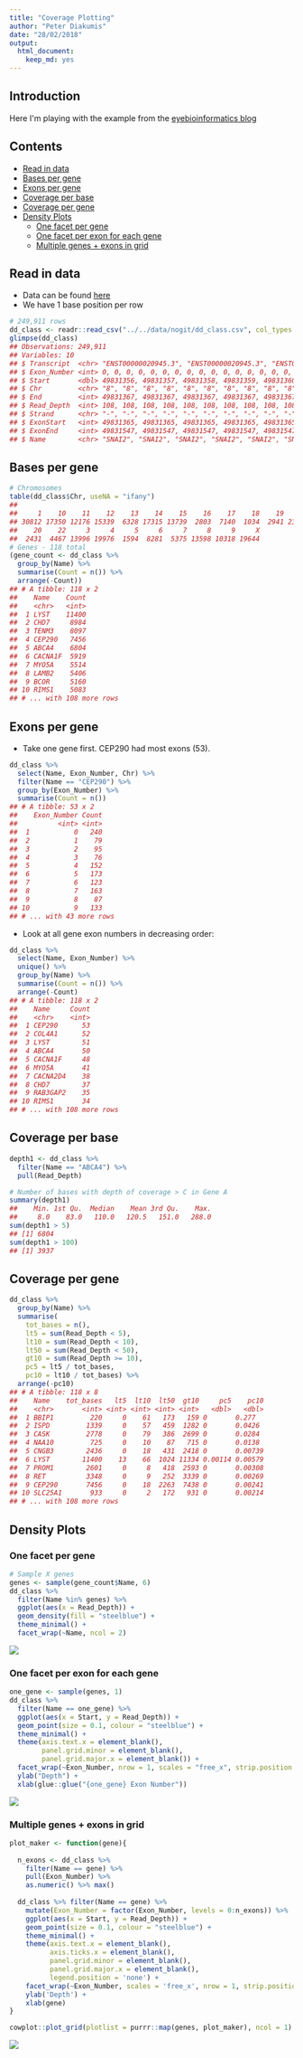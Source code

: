 ```yaml
---
title: "Coverage Plotting"
author: "Peter Diakumis"
date: "28/02/2018"
output: 
  html_document: 
    keep_md: yes
---
```




## Introduction

Here I'm playing with the example from the
[eyebioinformatics blog]( http://davemcg.github.io/post/let-s-plot-3-base-pair-resolution-ngs-exome-coverage-plots-part-1)

## Contents

<!-- vim-markdown-toc GFM -->

* [Read in data](#read-in-data)
* [Bases per gene](#bases-per-gene)
* [Exons per gene](#exons-per-gene)
* [Coverage per base](#coverage-per-base)
* [Coverage per gene](#coverage-per-gene)
* [Density Plots](#density-plots)
    * [One facet per gene](#one-facet-per-gene)
    * [One facet per exon for each gene](#one-facet-per-exon-for-each-gene)
    * [Multiple genes + exons in grid](#multiple-genes--exons-in-grid)

<!-- vim-markdown-toc -->

## Read in data
* Data can be found
  [here](https://github.com/davemcg/Let_us_plot/raw/master/003_coverage/dd_class.csv)
* We have 1 base position per row


```r
# 249,911 rows
dd_class <- readr::read_csv("../../data/nogit/dd_class.csv", col_types = "cidciiciic")
glimpse(dd_class)
## Observations: 249,911
## Variables: 10
## $ Transcript  <chr> "ENST00000020945.3", "ENST00000020945.3", "ENST000...
## $ Exon_Number <int> 0, 0, 0, 0, 0, 0, 0, 0, 0, 0, 0, 0, 0, 0, 0, 0, 0,...
## $ Start       <dbl> 49831356, 49831357, 49831358, 49831359, 49831360, ...
## $ Chr         <chr> "8", "8", "8", "8", "8", "8", "8", "8", "8", "8", ...
## $ End         <int> 49831367, 49831367, 49831367, 49831367, 49831367, ...
## $ Read_Depth  <int> 108, 108, 108, 108, 108, 108, 108, 108, 108, 108, ...
## $ Strand      <chr> "-", "-", "-", "-", "-", "-", "-", "-", "-", "-", ...
## $ ExonStart   <int> 49831365, 49831365, 49831365, 49831365, 49831365, ...
## $ ExonEnd     <int> 49831547, 49831547, 49831547, 49831547, 49831547, ...
## $ Name        <chr> "SNAI2", "SNAI2", "SNAI2", "SNAI2", "SNAI2", "SNAI...
```

## Bases per gene


```r
# Chromosomes
table(dd_class$Chr, useNA = "ifany")
## 
##     1    10    11    12    13    14    15    16    17    18    19     2 
## 30812 17350 12176 15339  6328 17315 13739  2803  7140  1034  2941 23254 
##    20    22     3     4     5     6     7     8     9     X 
##  2431  4467 13996 19976  1594  8281  5375 13598 10318 19644
# Genes - 118 total
(gene_count <- dd_class %>%
  group_by(Name) %>% 
  summarise(Count = n()) %>% 
  arrange(-Count))
## # A tibble: 118 x 2
##    Name    Count
##    <chr>   <int>
##  1 LYST    11400
##  2 CHD7     8984
##  3 TENM3    8097
##  4 CEP290   7456
##  5 ABCA4    6804
##  6 CACNA1F  5919
##  7 MYO5A    5514
##  8 LAMB2    5406
##  9 BCOR     5160
## 10 RIMS1    5083
## # ... with 108 more rows
```

## Exons per gene 

* Take one gene first. CEP290 had most exons (53).


```r
dd_class %>%
  select(Name, Exon_Number, Chr) %>%
  filter(Name == "CEP290") %>%
  group_by(Exon_Number) %>%
  summarise(Count = n())
## # A tibble: 53 x 2
##    Exon_Number Count
##          <int> <int>
##  1           0   240
##  2           1    79
##  3           2    95
##  4           3    76
##  5           4   152
##  6           5   173
##  7           6   123
##  8           7   163
##  9           8    87
## 10           9   133
## # ... with 43 more rows
```

* Look at all gene exon numbers in decreasing order:


```r
dd_class %>% 
  select(Name, Exon_Number) %>% 
  unique() %>%
  group_by(Name) %>% 
  summarise(Count = n()) %>% 
  arrange(-Count)
## # A tibble: 118 x 2
##    Name     Count
##    <chr>    <int>
##  1 CEP290      53
##  2 COL4A1      52
##  3 LYST        51
##  4 ABCA4       50
##  5 CACNA1F     48
##  6 MYO5A       41
##  7 CACNA2D4    38
##  8 CHD7        37
##  9 RAB3GAP2    35
## 10 RIMS1       34
## # ... with 108 more rows
```

## Coverage per base


```r
depth1 <- dd_class %>% 
  filter(Name == "ABCA4") %>% 
  pull(Read_Depth)

# Number of bases with depth of coverage > C in Gene A
summary(depth1)
##    Min. 1st Qu.  Median    Mean 3rd Qu.    Max. 
##     8.0    83.0   110.0   120.5   151.0   288.0
sum(depth1 > 5)
## [1] 6804
sum(depth1 > 100)
## [1] 3937
```

## Coverage per gene


```r
dd_class %>% 
  group_by(Name) %>% 
  summarise(
    tot_bases = n(),
    lt5 = sum(Read_Depth < 5),
    lt10 = sum(Read_Depth < 10),
    lt50 = sum(Read_Depth < 50),
    gt10 = sum(Read_Depth >= 10),
    pc5 = lt5 / tot_bases,
    pc10 = lt10 / tot_bases) %>% 
  arrange(-pc10)
## # A tibble: 118 x 8
##    Name    tot_bases   lt5  lt10  lt50  gt10     pc5    pc10
##    <chr>       <int> <int> <int> <int> <int>   <dbl>   <dbl>
##  1 BBIP1         220     0    61   173   159 0       0.277  
##  2 ISPD         1339     0    57   459  1282 0       0.0426 
##  3 CASK         2778     0    79   386  2699 0       0.0284 
##  4 NAA10         725     0    10    87   715 0       0.0138 
##  5 CNGB3        2436     0    18   431  2418 0       0.00739
##  6 LYST        11400    13    66  1024 11334 0.00114 0.00579
##  7 PROM1        2601     0     8   418  2593 0       0.00308
##  8 RET          3348     0     9   252  3339 0       0.00269
##  9 CEP290       7456     0    18  2263  7438 0       0.00241
## 10 SLC25A1       933     0     2   172   931 0       0.00214
## # ... with 108 more rows
```

## Density Plots

### One facet per gene


```r
# Sample X genes
genes <- sample(gene_count$Name, 6)
dd_class %>% 
  filter(Name %in% genes) %>% 
  ggplot(aes(x = Read_Depth)) +
  geom_density(fill = "steelblue") +
  theme_minimal() +
  facet_wrap(~Name, ncol = 2) 
```

![](report_files/figure-html/one_facet_per_gene-1.png)<!-- -->

### One facet per exon for each gene


```r
one_gene <- sample(genes, 1)
dd_class %>%
  filter(Name == one_gene) %>% 
  ggplot(aes(x = Start, y = Read_Depth)) +
  geom_point(size = 0.1, colour = "steelblue") +
  theme_minimal() +
  theme(axis.text.x = element_blank(),
        panel.grid.minor = element_blank(),
        panel.grid.major.x = element_blank()) +
  facet_wrap(~Exon_Number, nrow = 1, scales = "free_x", strip.position = "bottom") +
  ylab("Depth") +
  xlab(glue::glue("{one_gene} Exon Number"))
```

![](report_files/figure-html/one_facet_per_exon-1.png)<!-- -->

### Multiple genes + exons in grid


```r
plot_maker <- function(gene){
  
  n_exons <- dd_class %>%
    filter(Name == gene) %>%
    pull(Exon_Number) %>%
    as.numeric() %>% max()
  
  dd_class %>% filter(Name == gene) %>%
    mutate(Exon_Number = factor(Exon_Number, levels = 0:n_exons)) %>%  
    ggplot(aes(x = Start, y = Read_Depth)) + 
    geom_point(size = 0.1, colour = "steelblue") +
    theme_minimal() +
    theme(axis.text.x = element_blank(), 
          axis.ticks.x = element_blank(), 
          panel.grid.minor = element_blank(), 
          panel.grid.major.x = element_blank(),
          legend.position = 'none') + 
    facet_wrap(~Exon_Number, scales = 'free_x', nrow = 1, strip.position = 'bottom') + 
    ylab('Depth') + 
    xlab(gene)
}
```


```r
cowplot::plot_grid(plotlist = purrr::map(genes, plot_maker), ncol = 1)
```

![](report_files/figure-html/plot_all-1.png)<!-- -->
